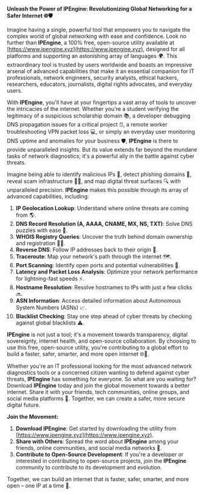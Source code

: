 **Unleash the Power of IPEngine: Revolutionizing Global Networking for a Safer Internet 🌐🛡️**

Imagine having a single, powerful tool that empowers you to navigate the complex world of global networking with ease and confidence. Look no further than **IPEngine**, a 100% free, open-source utility available at [https://www.ipengine.xyz](https://www.ipengine.xyz), designed for all platforms and supporting an astonishing array of languages 🌍. This extraordinary tool is trusted by users worldwide and boasts an impressive arsenal of advanced capabilities that make it an essential companion for IT professionals, network engineers, security analysts, ethical hackers, researchers, educators, journalists, digital rights advocates, and everyday users.

With **IPEngine**, you'll have at your fingertips a vast array of tools to uncover the intricacies of the internet. Whether you're a student verifying the legitimacy of a suspicious scholarship domain 📚, a developer debugging DNS propagation issues for a critical project ⏰, a remote worker troubleshooting VPN packet loss 💻, or simply an everyday user monitoring DNS uptime and anomalies for your business 🛡️, **IPEngine** is there to provide unparalleled insights. But its value extends far beyond the mundane tasks of network diagnostics; it's a powerful ally in the battle against cyber threats.

Imagine being able to identify malicious IPs 🚨, detect phishing domains 📣, reveal scam infrastructure 🕵️‍♂️, and map digital threat surfaces 🔍 with unparalleled precision. **IPEngine** makes this possible through its array of advanced capabilities, including:

1.  **IP Geolocation Lookup**: Understand where online threats are coming from 🌎.
2.  **DNS Record Resolution (A, AAAA, CNAME, MX, NS, TXT)**: Solve DNS puzzles with ease 🔑.
3.  **WHOIS Registry Queries**: Uncover the truth behind domain ownership and registration 🕵️‍♂️.
4.  **Reverse DNS**: Follow IP addresses back to their origin 📍.
5.  **Traceroute**: Map your network's path through the internet 🗺️.
6.  **Port Scanning**: Identify open ports and potential vulnerabilities 🔑.
7.  **Latency and Packet Loss Analysis**: Optimize your network performance for lightning-fast speeds ⚡️.
8.  **Hostname Resolution**: Resolve hostnames to IPs with just a few clicks 🔜.
9.  **ASN Information**: Access detailed information about Autonomous System Numbers (ASNs) 📈.
10. **Blacklist Checking**: Stay one step ahead of cyber threats by checking against global blacklists ⚠️.

**IPEngine** is not just a tool; it's a movement towards transparency, digital sovereignty, internet health, and open-source collaboration. By choosing to use this free, open-source utility, you're contributing to a global effort to build a faster, safer, smarter, and more open internet 🌐🚀.

Whether you're an IT professional looking for the most advanced network diagnostics tools or a concerned citizen wanting to defend against cyber threats, **IPEngine** has something for everyone. So what are you waiting for? Download **IPEngine** today and join the global movement towards a better internet. Share it with your friends, tech communities, online groups, and social media platforms 📢. Together, we can create a safer, more secure digital future.

**Join the Movement:**

1.  **Download IPEngine**: Get started by downloading the utility from [https://www.ipengine.xyz](https://www.ipengine.xyz).
2.  **Share with Others**: Spread the word about **IPEngine** among your friends, online communities, and social media networks 📢.
3.  **Contribute to Open-Source Development**: If you're a developer or interested in contributing to open-source projects, join the **IPEngine** community to contribute to its development and evolution.

Together, we can build an internet that is faster, safer, smarter, and more open – one IP at a time 🔐.
